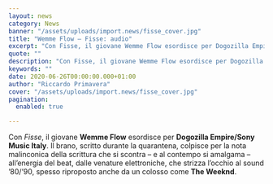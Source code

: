 ```yaml
---
layout: news
category: News
banner: "/assets/uploads/import.news/fisse_cover.jpg"
title: "Wemme Flow – Fisse: audio"
excerpt: "Con Fisse, il giovane Wemme Flow esordisce per Dogozilla Empire/Sony Music Italy. Il brano, scritto durante la quarantena, colpisce per la nota malinconica della scrittura che si scontra – e al contempo si amalgama – all’energia del beat, dalle venature elettroniche, che strizza l’occhio al sound ’80/’90, spesso riproposto anche da un colosso come The [&hellip"
quote: ""
description: "Con Fisse, il giovane Wemme Flow esordisce per Dogozilla Empire/Sony Music Italy. Il brano, scritto durante la quarantena, colpisce per la nota malinconica della scrittura che si scontra – e al contempo si amalgama – all’energia del beat, dalle venature elettroniche, che strizza l’occhio al sound ’80/’90, spesso riproposto anche da un colosso come The [&hellip"
keywords: ""
date: 2020-06-26T00:00:00.000+01:00
author: "Riccardo Primavera"
cover: "/assets/uploads/import.news/fisse_cover.jpg"
pagination:
  enabled: true

---
```


Con _Fisse_, il giovane **Wemme Flow** esordisce per **Dogozilla Empire/Sony Music Italy**. Il brano, scritto durante la quarantena, colpisce per la nota malinconica della scrittura che si scontra – e al contempo si amalgama – all’energia del beat, dalle venature elettroniche, che strizza l’occhio al sound ’80/’90, spesso riproposto anche da un colosso come **The Weeknd**.